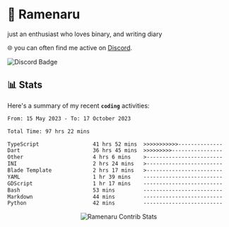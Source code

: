 # 🍜 Ramenaru
just an enthusiast who loves binary, and writing diary

🌐 you can often find me active on [Discord](https://discordapp.com/users/503291004200157185).

![Discord Badge](https://dcbadge.vercel.app/api/shield/503291004200157185)

## 📊 Stats

Here's a summary of my recent **`coding`** activities:

<!--START_SECTION:waka-->

```txt
From: 15 May 2023 - To: 17 October 2023

Total Time: 97 hrs 22 mins

TypeScript                 41 hrs 52 mins  >>>>>>>>>>>--------------   42.99 %
Dart                       36 hrs 45 mins  >>>>>>>>>----------------   37.75 %
Other                      4 hrs 6 mins    >------------------------   04.21 %
INI                        2 hrs 24 mins   >------------------------   02.48 %
Blade Template             2 hrs 17 mins   >------------------------   02.36 %
YAML                       1 hr 39 mins    -------------------------   01.70 %
GDScript                   1 hr 17 mins    -------------------------   01.32 %
Bash                       53 mins         -------------------------   00.92 %
Markdown                   44 mins         -------------------------   00.77 %
Python                     42 mins         -------------------------   00.73 %
```

<!--END_SECTION:waka-->

<div style="text-align: center;">
   <img align="center" src="https://github-readme-streak-stats.herokuapp.com/?user=Ramenaru&theme=dark&card_width=520" alt="Ramenaru Contrib Stats" />
</div>



